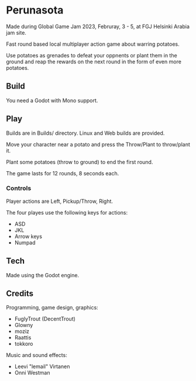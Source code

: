 # Perunasota

Made during Global Game Jam 2023, Februray, 3 - 5, at FGJ Helsinki Arabia jam site.

Fast round based local multiplayer action game about warring potatoes.

Use potatoes as grenades to defeat your oppnents or plant them in the ground and reap the rewards on the next round in the form of even more potatoes.


## Build

You need a Godot with Mono support.


## Play

Builds are in Builds/ directory. Linux and Web builds are provided.

Move your character near a potato and press the Throw/Plant to throw/plant it.

Plant some potatoes (throw to ground) to end the first round.

The game lasts for 12 rounds, 8 seconds each.

### Controls

Player actions are Left, Pickup/Throw, Right.

The four playes use the following keys for actions:
- ASD
- JKL
- Arrow keys
- Numpad


## Tech

Made using the Godot engine.


## Credits

Programming, game design, graphics:
- FuglyTrout (DecentTrout)
- Glowny
- moziz
- Raattis
- tokkoro

Music and sound effects:
- Leevi "lemail" Virtanen
- Onni Westman
